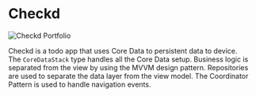 # Checkd
![Checkd Portfolio](https://user-images.githubusercontent.com/25728996/172167826-a449b38b-7ed7-42cb-a023-82fd45188583.png)


Checkd is a todo app that uses Core Data to persistent data to device. The `CoreDataStack` type handles all the Core Data setup. Business logic is separated from the view by using the MVVM design pattern. Repositories are used to separate the data layer from the view model. The Coordinator Pattern is used to handle navigation events.
